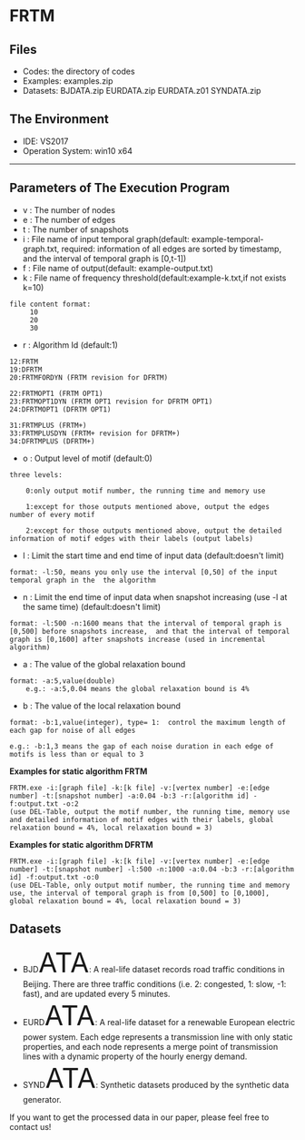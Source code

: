 # FRTM
## Files
- Codes: the directory of codes
- Examples: examples.zip
- Datasets: BJDATA.zip EURDATA.zip EURDATA.z01 SYNDATA.zip

## The Environment
- IDE: VS2017
- Operation System: win10 x64
***

## Parameters of The Execution Program
- v : The number of nodes
- e : The number of edges
- t : The number of snapshots
- i : File name of input temporal graph(default: example-temporal-graph.txt, required: information of all edges are sorted by timestamp, and the interval of temporal graph is [0,t-1])
- f : File name of output(default: example-output.txt)
- k : File name of frequency threshold(default:example-k.txt,if not exists k=10)

```
file content format:
     10
     20
     30
```
		
- r : Algorithm Id (default:1)

```	
12:FRTM
19:DFRTM
20:FRTMFORDYN (FRTM revision for DFRTM)
	
22:FRTMOPT1 (FRTM OPT1)
23:FRTMOPT1DYN (FRTM OPT1 revision for DFRTM OPT1)
24:DFRTMOPT1 (DFRTM OPT1)

31:FRTMPLUS (FRTM+)
33:FRTMPLUSDYN (FRTM+ revision for DFRTM+)
34:DFRTMPLUS (DFRTM+)
```

- o : Output level of motif (default:0)

```
three levels:

	0:only output motif number, the running time and memory use

	1:except for those outputs mentioned above, output the edges number of every motif

	2:except for those outputs mentioned above, output the detailed information of motif edges with their labels (output labels)
```

- l : Limit the start time and end time of input data (default:doesn't limit) 

```
format: -l:50, means you only use the interval [0,50] of the input temporal graph in the  the algorithm
```

- n : Limit the end time of input data when snapshot increasing (use -l at the same time) (default:doesn't limit)

```		
format: -l:500 -n:1600 means that the interval of temporal graph is [0,500] before snapshots increase,  and that the interval of temporal graph is [0,1600] after snapshots increase (used in incremental algorithm)
```

- a : The value of the global relaxation bound

```
format: -a:5,value(double)
    e.g.: -a:5,0.04 means the global relaxation bound is 4%
```

- b : The value of the local relaxation bound
	
```
format: -b:1,value(integer), type= 1:  control the maximum length of each gap for noise of all edges

e.g.: -b:1,3 means the gap of each noise duration in each edge of motifs is less than or equal to 3
```

**Examples for static algorithm FRTM**
```
FRTM.exe -i:[graph file] -k:[k file] -v:[vertex number] -e:[edge number] -t:[snapshot number] -a:0.04 -b:3 -r:[algorithm id] -f:output.txt -o:2 
(use DEL-Table, output the motif number, the running time, memory use and detailed information of motif edges with their labels, global relaxation bound = 4%, local relaxation bound = 3)
```

**Examples for static algorithm DFRTM**
```
FRTM.exe -i:[graph file] -k:[k file] -v:[vertex number] -e:[edge number] -t:[snapshot number] -l:500 -n:1000 -a:0.04 -b:3 -r:[algorithm id] -f:output.txt -o:0
(use DEL-Table, only output motif number, the running time and memory use, the interval of temporal graph is from [0,500] to [0,1000], global relaxation bound = 4%, local relaxation bound = 3) 
```		


## Datasets
- BJD<font size = 8>ATA</font>: A real-life dataset records road traffic conditions in Beijing. There are three traffic conditions (i.e. 2: congested, 1: slow, -1: fast), and are updated every 5 minutes. 
- EURD<font size = 8>ATA</font>: A real-life dataset for a renewable European electric power system. Each edge represents a transmission line with only static properties, and each node represents a merge point of transmission lines with a dynamic property of the hourly energy demand. 
- SYND<font size = 8>ATA</font>: Synthetic datasets produced by the synthetic data generator.

If you want to get the processed data in our paper, please feel free to contact us!   